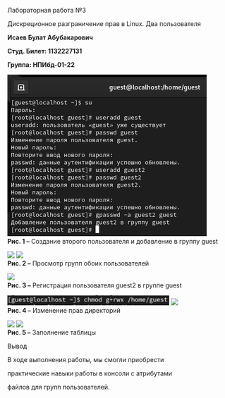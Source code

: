 <a name="br1"></a> 

Лабораторная работа №3

Дискреционное разграничение прав в Linux.
Два пользователя

**Исаев Булат Абубакарович**

**Студ. Билет: 1132227131**

**Группа: НПИбд-01-22**



<a name="br2"></a> 
![](images/1.png)
<br>
**Рис. 1 –** Создание второго пользователя и добавление в группу guest
<br>


<a name="br3"></a> 
![](images/2.png)
![](images/3.png)
<br>
**Рис. 2 –** Просмотр групп обоих пользователей
<br>


<a name="br4"></a> 
![](images/4.png)
<br>
**Рис. 3 –** Регистрация пользователя guest2 в группе guest
<br>


<a name="br5"></a> 
![](images/5.png)
![](images/6.png)
<br>
**Рис. 4 –** Изменение прав директорий
<br>


<a name="br6"></a> 
![](images/7.png)
![](images/8.png)
<br>
**Рис. 5 –** Заполнение таблицы
<br>


<a name="br7"></a> 

Вывод

В ходе выполнения работы, мы смогли приобрести

практические навыки работы в консоли с атрибутами

файлов для групп пользователей.

